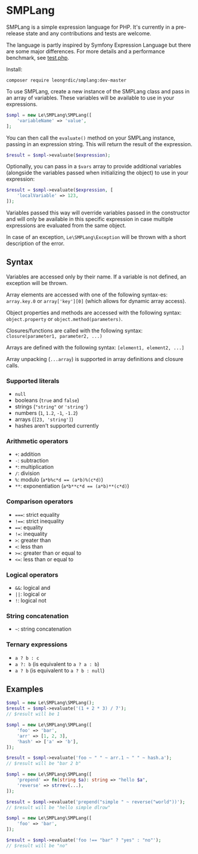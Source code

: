 # SMPLang

SMPLang is a simple expression language for PHP. It's currently in a pre-release state and any contributions and tests are welcome.

The language is partly inspired by Symfony Expression Language but there are some major differences. For more details and a performance benchmark, see [test.php](test.php).

Install:
```
composer require leongrdic/smplang:dev-master
```

To use SMPLang, create a new instance of the SMPLang class and pass in an array of variables. These variables will be available to use in your expressions.

```php
$smpl = new Le\SMPLang\SMPLang([
    'variableName' => 'value',
];
```

You can then call the `evaluate()` method on your SMPLang instance, passing in an expression string. This will return the result of the expression.
```php
$result = $smpl->evaluate($expression);
```

Optionally, you can pass in a `$vars` array to provide additional variables (alongside the variables passed when initializing the object) to use in your expression:
```php
$result = $smpl->evaluate($expression, [
    'localVariable' => 123,
]);
```

Variables passed this way will override variables passed in the constructor and will only be available in this specific expression in case multiple expressions are evaluated from the same object.


In case of an exception, `Le\SMPLang\Exception` will be thrown with a short description of the error.

## Syntax

Variables are accessed only by their name. If a variable is not defined, an exception will be thrown.

Array elements are accessed with one of the following syntax-es: `array.key.0` or `array['key'][0]` (which allows for dynamic array access).

Object properties and methods are accessed with the following syntax: `object.property` or `object.method(parameters)`.

Closures/functions are called with the following syntax: `closure(parameter1, parameter2, ...)`

Arrays are defined with the following syntax: `[element1, element2, ...]`

Array unpacking (`...array`) is supported in array definitions and closure calls.

### Supported literals
- `null`
- booleans (`true` and `false`)
- strings (`"string"` or `'string'`)
- numbers (`1`, `1.2`, `-1`, `-1.2`)
- arrays (`[23, 'string']`)
- hashes aren't supported currently

### Arithmetic operators
- `+`: addition
- `-`: subtraction
- `*`: multiplication
- `/`: division
- `%`: modulo (`a*b%c*d == (a*b)%(c*d)`)
- `**`: exponentiation (`a*b**c*d == (a*b)**(c*d)`)

### Comparison operators
- `===`: strict equality
- `!==`: strict inequality
- `==`: equality
- `!=`: inequality
- `>`: greater than
- `<`: less than
- `>=`: greater than or equal to
- `<=`: less than or equal to

### Logical operators
- `&&`: logical and
- `||`: logical or
- `!`: logical not

### String concatenation
- `~`: string concatenation

### Ternary expressions
- `a ? b : c` 
- `a ?: b` (is equivalent to `a ? a : b`)
- `a ? b` (is equivalent to `a ? b : null`)


## Examples
```php
$smpl = new Le\SMPLang\SMPLang();
$result = $smpl->evaluate('(1 + 2 * 3) / 7');
// $result will be 1
```

```php
$smpl = new Le\SMPLang\SMPLang([
    'foo' => 'bar',
    'arr' => [1, 2, 3],
    'hash' => ['a' => 'b'],
]);

$result = $smpl->evaluate('foo ~ " " ~ arr.1 ~ " " ~ hash.a');
// $result will be "bar 2 b"
```

```php
$smpl = new Le\SMPLang\SMPLang([
    'prepend' => fn(string $a): string => "hello $a",
    'reverse' => strrev(...),
]);

$result = $smpl->evaluate('prepend("simple " ~ reverse("world"))');
// $result will be "hello simple dlrow"
```

```php
$smpl = new Le\SMPLang\SMPLang([
    'foo' => 'bar',
]);

$result = $smpl->evaluate('foo !== "bar" ? "yes" : "no"');
// $result will be "no"
```
